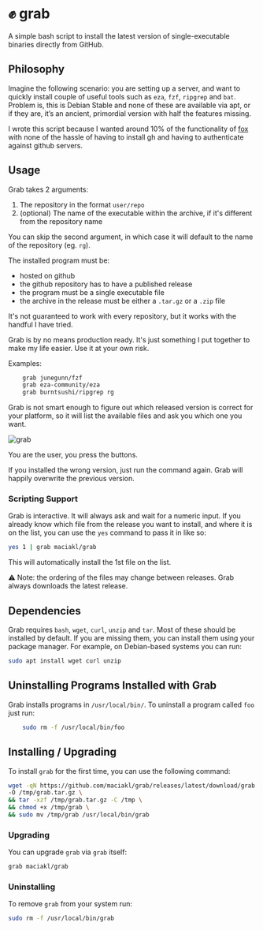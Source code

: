 # ✊ grab

A simple bash script to install the latest version of single-executable binaries directly from GitHub.

## Philosophy

Imagine the following scenario: you are setting up a server, and want to quickly install couple of useful tools such as `eza`, `fzf`, `ripgrep` and `bat`. Problem is, this is Debian Stable and none of these are available via apt, or if they are, it’s an ancient, primordial version with half the features missing.

I wrote this script because I wanted around 10% of the functionality of [fox](https://www.getfox.sh/) with none of the hassle of having to install gh and having to authenticate against github servers.

## Usage

Grab takes 2 arguments:

1. The repository in the format `user/repo`
3. (optional) The name of the executable within the archive, if it's different from the repository name

You can skip the second argument, in which case it will default to the name of the repository (eg. `rg`).

The installed program must be:

- hosted on github
- the github repository has to have a published release
- the program must be a single executable file
- the archive in the release must be either a `.tar.gz` or a `.zip` file

It's not guaranteed to work with every repository, but it works with the handful I have tried. 

Grab is by no means production ready. It's just something I put together to make my life easier. Use it at your own risk.

Examples:

```bash
    grab junegunn/fzf
    grab eza-community/eza
    grab burntsushi/ripgrep rg
```
Grab is not smart enough to figure out which released version is correct for your platform, so it will list the available files and ask you which one you want.

![grab](https://github.com/user-attachments/assets/1a79c91f-a687-4858-bee1-9621373d0c2c)

You are the user, you press the buttons.

If you installed the wrong version, just run the command again. Grab will happily overwrite the previous version.

### Scripting Support

Grab is interactive. It will always ask and wait for a numeric input. If you already know which file from the release you want to install, and where it is on the list, you can use the `yes` command to pass it in like so:

```bash
yes 1 | grab maciakl/grab
```
This will automatically install the 1st file on the list.

⚠️ Note: the ordering of the files may change between releases. Grab always downloads the latest release.

## Dependencies

Grab requires `bash`, `wget`, `curl`, `unzip` and `tar`. Most of these should be installed by default. If you are missing them, you can install them using your package manager. For example, on Debian-based systems you can run:

```bash
sudo apt install wget curl unzip
```


## Uninstalling Programs Installed with Grab

Grab installs programs in `/usr/local/bin/`. To uninstall a program called `foo` just run:

```bash
    sudo rm -f /usr/local/bin/foo
```


## Installing / Upgrading

To install `grab` for the first time, you can use the following command:

```bash
wget -qN https://github.com/maciakl/grab/releases/latest/download/grab.tar.gz \
-O /tmp/grab.tar.gz \
&& tar -xzf /tmp/grab.tar.gz -C /tmp \
&& chmod +x /tmp/grab \
&& sudo mv /tmp/grab /usr/local/bin/grab
```

### Upgrading

You can upgrade `grab` via `grab` itself:

```bash
grab maciakl/grab
```

### Uninstalling

To remove `grab` from your system run:

```bash
sudo rm -f /usr/local/bin/grab
```

